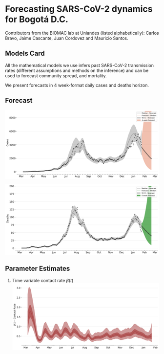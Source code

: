 # Forecasting SARS-CoV-2 dynamics for Bogotá D.C.
Contributors from the BIOMAC lab at Uniandes (listed alphabetically): Carlos Bravo, Jaime Cascante, Juan Cordovez and Mauricio Santos.

## Models Card
All the mathematical models we use infers past SARS-CoV-2 transmission rates (different assumptions and methods on the inference) and can be used to forecast community spread, and mortality.

We present forecasts in 4 week-format daily cases and deaths horizon.
## Forecast

![Cases Forecast](/figures/mcmc/cases_aggregated_forecast_mcmc.png "Cases Forecast")


![Deaths Forecast](/figures/mcmc/death_aggregated_forecast_mcmc.png "Deaths Forecasts")

## Parameter Estimates
1. Time variable contact rate $\beta (t)$
    ![Time Variable Contact Rate](/figures/mcmc/contact_rate.png "Contact rate")

